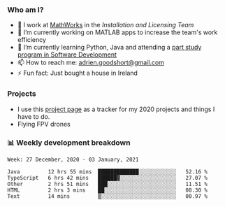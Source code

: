 ### Who am I?

<!--
**goodshort/goodshort** is a ✨ _special_ ✨ repository because its `README.md` (this file) appears on your GitHub profile.
-->

- 💼 I work at [MathWorks](https://www.mathworks.com/) in the _Installation and Licensing Team_
- 🔭 I’m currently working on MATLAB apps to increase the team's work efficiency
- 🌱 I’m currently learning Python, Java and attending a [part study program in Software Development](https://www.goodshort.me/who-am-i/studies#higher-diploma-in-software-development)
- 📫 How to reach me: adrien.goodshort@gmail.com
- ⚡ Fun fact: Just bought a house in Ireland

### Projects

- I use this [project page](https://github.com/users/goodshort/projects/1) as a tracker for my 2020 projects and things I have to do.
- Flying FPV drones

### 📊 Weekly development breakdown

<!--START_SECTION:waka-->
```text
Week: 27 December, 2020 - 03 January, 2021

Java         12 hrs 55 mins  █████████████░░░░░░░░░░░░   52.16 % 
TypeScript   6 hrs 42 mins   ██████▓░░░░░░░░░░░░░░░░░░   27.07 % 
Other        2 hrs 51 mins   ███░░░░░░░░░░░░░░░░░░░░░░   11.51 % 
HTML         2 hrs 3 mins    ██░░░░░░░░░░░░░░░░░░░░░░░   08.30 % 
Text         14 mins         ▒░░░░░░░░░░░░░░░░░░░░░░░░   00.97 % 
```
<!--END_SECTION:waka-->
